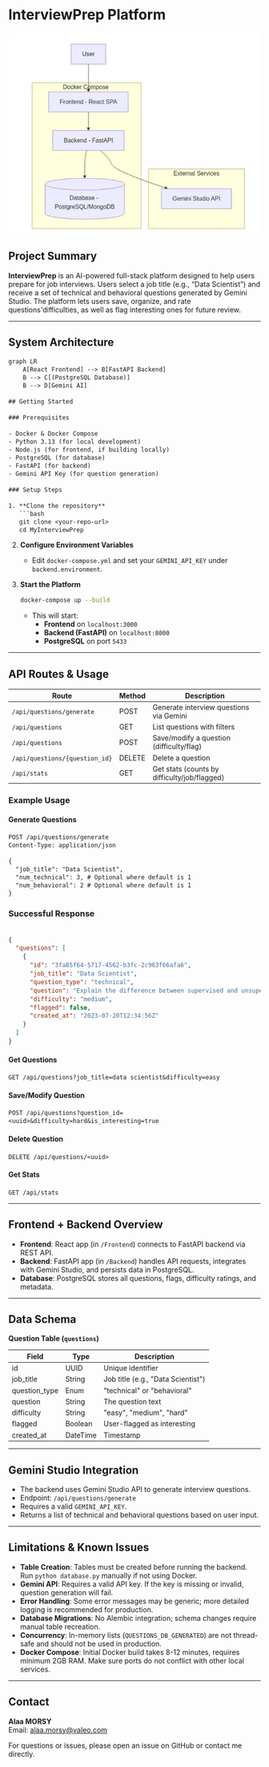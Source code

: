 # InterviewPrep Platform

![InterviewPrep Platform](image.png)
## Project Summary

**InterviewPrep** is an AI-powered full-stack platform designed to help users prepare for job interviews. Users select a job title (e.g., “Data Scientist”) and receive a set of technical and behavioral questions generated by Gemini Studio. The platform lets users save, organize, and rate questions'difficulties, as well as flag interesting ones for future review.

---
## System Architecture

```mermaid
graph LR
    A[React Frontend] --> B[FastAPI Backend]
    B --> C[(PostgreSQL Database)]
    B --> D[Gemini AI]

## Getting Started

### Prerequisites

- Docker & Docker Compose
- Python 3.13 (for local development)
- Node.js (for frontend, if building locally)
- PostgreSQL (for database)
- FastAPI (for backend)
- Gemini API Key (for question generation)

### Setup Steps

1. **Clone the repository**
   ```bash
   git clone <your-repo-url>
   cd MyInterviewPrep
   ```

2. **Configure Environment Variables**
   - Edit `docker-compose.yml` and set your `GEMINI_API_KEY` under `backend.environment`.

3. **Start the Platform**
   ```bash
   docker-compose up --build
   ```
   - This will start:
     - **Frontend** on `localhost:3000`
     - **Backend (FastAPI)** on `localhost:8000`
     - **PostgreSQL** on port `5433`

---

## API Routes & Usage

| Route                              | Method | Description                                 |
|-------------------------------------|--------|---------------------------------------------|
| `/api/questions/generate`           | POST   | Generate interview questions via Gemini     |
| `/api/questions`                    | GET    | List questions with filters                 |
| `/api/questions`                    | POST   | Save/modify a question (difficulty/flag)    |
| `/api/questions/{question_id}`      | DELETE | Delete a question                           |
| `/api/stats`                        | GET    | Get stats (counts by difficulty/job/flagged)|

### Example Usage

#### Generate Questions
```http
POST /api/questions/generate
Content-Type: application/json

{
  "job_title": "Data Scientist",
  "num_technical": 3, # Optional where default is 1
  "num_behavioral": 2 # Optional where default is 1
}
```
### Successful Response
```json

{
  "questions": [
    {
      "id": "3fa85f64-5717-4562-b3fc-2c963f66afa6",
      "job_title": "Data Scientist",
      "question_type": "technical",
      "question": "Explain the difference between supervised and unsupervised learning...",
      "difficulty": "medium",
      "flagged": false,
      "created_at": "2023-07-20T12:34:56Z"
    }
  ]
}
```

#### Get Questions
```http
GET /api/questions?job_title=data scientist&difficulty=easy
```

#### Save/Modify Question
```http
POST /api/questions?question_id=<uuid>&difficulty=hard&is_interesting=true
```

#### Delete Question
```http
DELETE /api/questions/<uuid>
```

#### Get Stats
```http
GET /api/stats
```

---

## Frontend + Backend Overview

- **Frontend**: React app (in `/Frontend`) connects to FastAPI backend via REST API.
- **Backend**: FastAPI app (in `/Backend`) handles API requests, integrates with Gemini Studio, and persists data in PostgreSQL.
- **Database**: PostgreSQL stores all questions, flags, difficulty ratings, and metadata.

---

## Data Schema

**Question Table (`questions`)**

| Field         | Type      | Description                      |
|---------------|-----------|----------------------------------|
| id            | UUID      | Unique identifier                |
| job_title     | String    | Job title (e.g., "Data Scientist")|
| question_type | Enum      | "technical" or "behavioral"      |
| question      | String    | The question text                |
| difficulty    | String    | "easy", "medium", "hard"         |
| flagged       | Boolean   | User-flagged as interesting      |
| created_at    | DateTime  | Timestamp                        |

---

## Gemini Studio Integration

- The backend uses Gemini Studio API to generate interview questions.
- Endpoint: `/api/questions/generate`
- Requires a valid `GEMINI_API_KEY`.
- Returns a list of technical and behavioral questions based on user input.

---

## Limitations & Known Issues

- **Table Creation**: Tables must be created before running the backend. Run `python database.py` manually if not using Docker.
- **Gemini API**: Requires a valid API key. If the key is missing or invalid, question generation will fail.
- **Error Handling**: Some error messages may be generic; more detailed logging is recommended for production.
- **Database Migrations**: No Alembic integration; schema changes require manual table recreation.
- **Concurrency**: In-memory lists (`QUESTIONS_DB_GENERATED`) are not thread-safe and should not be used in production.
- **Docker Compose**: Initial Docker build takes 8-12 minutes, requires minimum 2GB RAM. Make sure ports do not conflict with other local services.

---

## Contact

**Alaa MORSY**  
Email: [alaa.morsy@valeo.com](mailto:alaa.morsy@valeo.com)

For questions or issues, please open an issue on GitHub or contact me directly.
